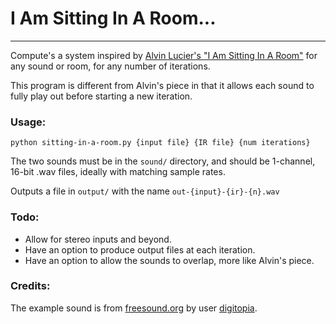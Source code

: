 # I Am Sitting In A Room...
----------------
Compute's a system inspired by [Alvin Lucier's "I Am Sitting In A Room"](https://youtu.be/2jU9mJbJsQ8) for any sound or room, for any number of iterations.

This program is different from Alvin's piece in that it allows each sound to fully play out before starting a new iteration.

### Usage:

	python sitting-in-a-room.py {input file} {IR file} {num iterations}

The two sounds must be in the `sound/` directory, and should be 1-channel, 16-bit .wav files, ideally with matching sample rates.
	
Outputs a file in `output/` with the name `out-{input}-{ir}-{n}.wav`

### Todo:

- Allow for stereo inputs and beyond.
- Have an option to produce output files at each iteration.
- Have an option to allow the sounds to overlap, more like Alvin's piece.

### Credits:

The example sound is from [freesound.org](http://freesound.org/) by user [digitopia](http://freesound.org/people/digitopia/sounds/76497/).